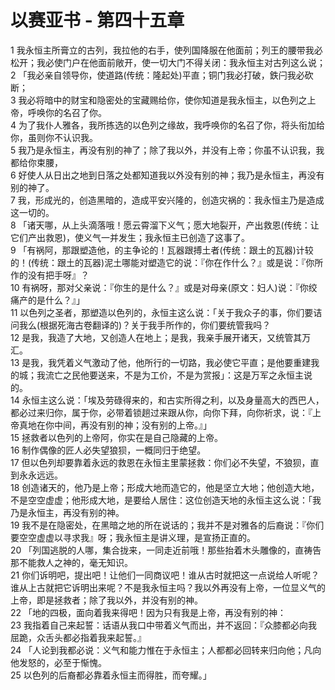 # 以赛亚书 - 第四十五章
  
 1 我永恒主所膏立的古列，我拉他的右手，使列国降服在他面前；列王的腰带我必松开；我必使门户在他面前敞开，使一切大门不得关闭：我永恒主对古列这么说；  
 2 「我必亲自领导你，使道路(传统：隆起处)平直；铜门我必打破，鉄闩我必砍断；  
 3 我必将暗中的财宝和隐密处的宝藏赐给你，使你知道是我永恒主，以色列之上帝，呼唤你的名召了你。  
 4 为了我仆人雅各，我所拣选的以色列之缘故，我呼唤你的名召了你，将头衔加给你，虽则你不认识我。  
 5 我乃是永恒主，再没有别的神了；除了我以外，并没有上帝；你虽不认识我，我都给你束腰，  
 6 好使人从日出之地到日落之处都知道我以外没有别的神；我乃是永恒主，再没有别的神了。  
 7 我，形成光的，创造黑暗的，造成平安兴隆的，创造灾祸的：我永恒主乃是造成这一切的。  
 8 「诸天哪，从上头滴落哦！愿云霄溜下义气；愿大地裂开，产出救恩(传统：让它们产出救恩)，使义气一并发生；我永恒主已创造了这事了。  
 9 「有祸阿，那跟塑造他，的主争论的！瓦器跟搏土者(传统：跟土的瓦器)计较的！(传统：跟土的瓦器)泥土哪能对塑造它的说：『你在作什么？』或是说：『你所作的没有把手呀』？  
 10 有祸呀，那对父亲说：『你生的是什么？』或是对母亲(原文：妇人)说：『你绞痛产的是什么？』」  
 11 以色列之圣者，那塑造以色列的，永恒主这么说：「关于我众子的事，你们要诘问我么(根据死海古卷翻译的)？关于我手所作的，你们要统管我吗？  
 12 是我，我造了大地，又创造人在地上；是我，我亲手展开诸天，又统管其万汇。  
 13 是我，我凭着义气激动了他，他所行的一切路，我必使它平直；是他要重建我的城；我流亡之民他要送来，不是为工价，不是为赏报」：这是万军之永恒主说的。  
 14 永恒主这么说：「埃及劳碌得来的，和古实所得之利，以及身量高大的西巴人，都必过来归你，属于你，必带着锁趟过来跟从你，向你下拜，向你祈求，说：『上帝真地在你中间，再没有别的神；没有别的上帝。』」  
 15 拯救者以色列的上帝阿，你实在是自己隐藏的上帝。  
 16 制作偶像的匠人必失望狼狈，一概同归于绝望。  
 17 但以色列却要靠着永远的救恩在永恒主里蒙拯救：你们必不失望，不狼狈，直到永永远远。  
 18 创造诸天的，他乃是上帝；形成大地而造它的，他是坚立大地；他创造大地，不是空空虚虚；他形成大地，是要给人居住：这位创造天地的永恒主这么说：「我乃是永恒主，再没有别的神。  
 19 我不是在隐密处，在黑暗之地的所在说话的；我并不是对雅各的后裔说：『你们要空空虚虚以寻求我』呀；我永恒主是讲义理，是宣扬正直的。  
 20 「列国逃脱的人哪，集合拢来，一同走近前哦！那些抬着木头雕像的，直祷告那不能救人之神的，毫无知识。  
 21 你们诉明吧，提出吧！让他们一同商议吧！谁从古时就把这一点说给人听呢？谁从上古就把它诉明出来呢？不是我永恒主吗？我以外再没有上帝，一位显义气的上帝，即是拯救者；除了我以外，并没有别的神。  
 22 「地的四极，面向着我来得吧！因为只有我是上帝，再没有别的神：  
 23 我指着自己来起誓：话语从我口中带着义气而出，并不返回：『众膝都必向我屈跪，众舌头都必指着我来起誓。』  
 24 「人论到我都必说：义气和能力惟在于永恒主；人都都必回转来归向他；凡向他发怒的，必至于惭愧。  
 25 以色列的后裔都必靠着永恒主而得胜，而夸耀。」